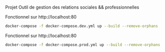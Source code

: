 Projet Outil de gestion des relations sociales && professionnelles

Fonctionnel sur http://localhost:80

```bash 
docker-compose -f docker-compose.dev.yml up --build --remove-orphans
```
Fonctionnel sur http://localhost:80

```bash
docker-compose -f docker-compose.prod.yml up --build --remove-orphans
```
```

